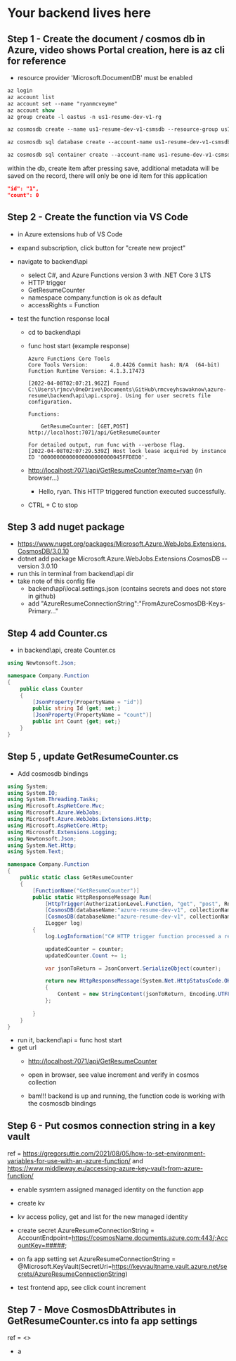# Your backend lives here

## Step 1 - Create the document / cosmos db in Azure, video shows Portal creation, here is az cli for reference

- resource provider 'Microsoft.DocumentDB' must be enabled

```ps
az login
az account list
az account set --name "ryanmcveyme"
az account show
az group create -l eastus -n us1-resume-dev-v1-rg 

az cosmosdb create --name us1-resume-dev-v1-csmsdb --resource-group us1-resume-dev-v1-rg --default-consistency-level Eventual --locations regionName="East US" failoverPriority=0 isZoneRedundant=False --capabilities EnableServerless

az cosmosdb sql database create --account-name us1-resume-dev-v1-csmsdb --resource-group us1-resume-dev-v1-rg --name azure-resume-dev-v1

az cosmosdb sql container create --account-name us1-resume-dev-v1-csmsdb --resource-group us1-resume-dev-v1-rg --database-name azure-resume-dev-v1 --name counter --partition-key-path /id
```

within the db, create item
after pressing save, additional metadata will be saved on the record, there will only be one id item for this application

```json
"id": "1",
"count": 0
```

## Step 2 - Create the function via VS Code

- in Azure extensions hub of VS Code
- expand subscription, click button for "create new project"
- navigate to backend\api
  - select C#, and Azure Functions version 3 with .NET Core 3 LTS
  - HTTP trigger
  - GetResumeCounter
  - namespace company.function is ok as default
  - accessRights = Function

- test the function response local
  - cd to backend\api
  - func host start (example response)

    ```text
    Azure Functions Core Tools
    Core Tools Version:       4.0.4426 Commit hash: N/A  (64-bit)
    Function Runtime Version: 4.1.3.17473

    [2022-04-08T02:07:21.962Z] Found C:\Users\rjmcv\OneDrive\Documents\GitHub\rmcveyhsawaknow\azure-resume\backend\api\api.csproj. Using for user secrets file configuration.

    Functions:

        GetResumeCounter: [GET,POST] http://localhost:7071/api/GetResumeCounter

    For detailed output, run func with --verbose flag.
    [2022-04-08T02:07:29.539Z] Host lock lease acquired by instance ID '00000000000000000000000045FFDED0'.
    ```

  - <http://localhost:7071/api/GetResumeCounter?name=ryan> (in browser...)
    - Hello, ryan. This HTTP triggered function executed successfully.
  - CTRL + C to stop

## Step 3 add nuget package

- <https://www.nuget.org/packages/Microsoft.Azure.WebJobs.Extensions.CosmosDB/3.0.10>
- dotnet add package Microsoft.Azure.WebJobs.Extensions.CosmosDB --version 3.0.10
- run this in terminal from backend\api dir
- take note of this config file
  - backend\api\local.settings.json (contains secrets and does not store in github)
  - add "AzureResumeConnectionString":"FromAzureCosmosDB-Keys-Primary..."

## Step 4 add Counter.cs

- in backend\api, create Counter.cs

```cs
using Newtonsoft.Json;

namespace Company.Function
{
    public class Counter
    {
        [JsonProperty(PropertyName = "id")]
        public string Id {get; set;}
        [JsonProperty(PropertyName = "count")]
        public int Count {get; set;}
    }
}
```

## Step 5 , update GetResumeCounter.cs

- Add cosmosdb bindings

```cs
using System;
using System.IO;
using System.Threading.Tasks;
using Microsoft.AspNetCore.Mvc;
using Microsoft.Azure.WebJobs;
using Microsoft.Azure.WebJobs.Extensions.Http;
using Microsoft.AspNetCore.Http;
using Microsoft.Extensions.Logging;
using Newtonsoft.Json;
using System.Net.Http;
using System.Text;

namespace Company.Function
{
    public static class GetResumeCounter
    {
        [FunctionName("GetResumeCounter")]
        public static HttpResponseMessage Run(
            [HttpTrigger(AuthorizationLevel.Function, "get", "post", Route = null)] HttpRequest req,
            [CosmosDB(databaseName:"azure-resume-dev-v1", collectionName:  "counter", ConnectionStringSetting = "AzureResumeConnectionString", Id = "1", PartitionKey = "1")] Counter counter,
            [CosmosDB(databaseName:"azure-resume-dev-v1", collectionName: "counter", ConnectionStringSetting = "AzureResumeConnectionString", Id = "1", PartitionKey = "1")] out Counter updatedCounter,
            ILogger log)
        {
            log.LogInformation("C# HTTP trigger function processed a request.");

            updatedCounter = counter;
            updatedCounter.Count += 1;

            var jsonToReturn = JsonConvert.SerializeObject(counter);

            return new HttpResponseMessage(System.Net.HttpStatusCode.OK)
            {
                Content = new StringContent(jsonToReturn, Encoding.UTF8, "application/json")
            };
            
        }
    }
}

```

- run it, backend\api = func host start
- get url
  - <http://localhost:7071/api/GetResumeCounter>
  - open in browser, see value increment and verify in cosmos collection

  - bam!!! backend is up and running, the function code is working with the cosmosdb bindings

## Step 6 - Put cosmos connection string in a key vault

ref = <https://gregorsuttie.com/2021/08/05/how-to-set-environment-variables-for-use-with-an-azure-function/> and <https://www.middleway.eu/accessing-azure-key-vault-from-azure-function/>

- enable sysmtem assigned managed identity on the function app

- create kv

- kv access policy, get and list for the new managed identity

- create secret AzureResumeConnectionString = AccountEndpoint=https://cosmosName.documents.azure.com:443/;AccountKey=#####;

- on fa app setting set AzureResumeConnectionString = @Microsoft.KeyVault(SecretUri=https://keyvaultname.vault.azure.net/secrets/AzureResumeConnectionString)

- test frontend app, see click count increment

## Step 7 - Move CosmosDbAttributes in GetResumeCounter.cs into fa app settings

ref = <>

- a
